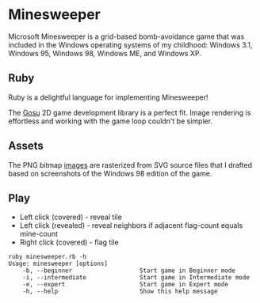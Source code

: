 # Minesweeper

Microsoft Minesweeper is a grid-based bomb-avoidance game that was included
in the Windows operating systems of my childhood: Windows 3.1, Windows 95, Windows 98,
Windows ME, and Windows XP.

## Ruby

Ruby is a delightful language for implementing Minesweeper!

The [Gosu](https://www.libgosu.org/) 2D game development library is a perfect fit.
Image rendering is effortless and working with the game loop couldn't be simpler.

## Assets

The PNG bitmap [images](images/) are rasterized from SVG source files that
I drafted based on screenshots of the Windows 98 edition of the game.

## Play

- Left click (covered) - reveal tile
- Left click (revealed) - reveal neighbors if adjacent flag-count equals mine-count
- Right click (covered) - flag tile

```
ruby minesweeper.rb -h
Usage: minesweeper [options]
    -b, --beginner                   Start game in Beginner mode
    -i, --intermediate               Start game in Intermediate mode
    -e, --expert                     Start game in Expert mode
    -h, --help                       Show this help message
```